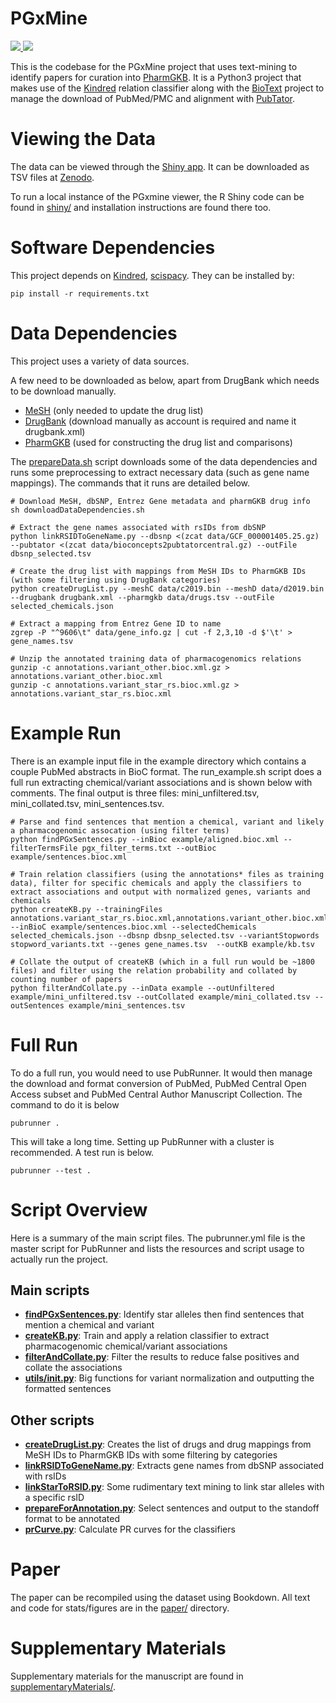 # PGxMine

<p>
<a href="https://pgxmine.pharmgkb.org/">
   <img src="https://img.shields.io/badge/data-viewer-9e42f4.svg" />
</a>
<a href="https://doi.org/10.5281/zenodo.3360930">
   <img src="https://zenodo.org/badge/DOI/10.5281/zenodo.3360931.svg" />
</a>
</p>

This is the codebase for the PGxMine project that uses text-mining to identify papers for curation into [PharmGKB](https://www.pharmgkb.org). It is a Python3 project that makes use of the [Kindred](https://github.com/jakelever/kindred) relation classifier along with the [BioText](https://github.com/jakelever/biotext) project to manage the download of PubMed/PMC and alignment with [PubTator](https://www.ncbi.nlm.nih.gov/research/pubtator/).

# Viewing the Data

The data can be viewed through the [Shiny app](https://pgxmine.pharmgkb.org/). It can be downloaded as TSV files at [Zenodo](https://doi.org/10.5281/zenodo.3360930).

To run a local instance of the PGxmine viewer, the R Shiny code can be found in [shiny/](https://github.com/jakelever/pgxmine/tree/master/shiny) and installation instructions are found there too.

# Software Dependencies

This project depends on [Kindred](https://github.com/jakelever/kindred), [scispacy](https://allenai.github.io/scispacy/). They can be installed by:

```
pip install -r requirements.txt
```

# Data Dependencies

This project uses a variety of data sources. 


A few need to be downloaded as below, apart from DrugBank which needs to be download manually.

- [MeSH](https://www.nlm.nih.gov/databases/download/mesh.html) (only needed to update the drug list)
- [DrugBank](https://www.drugbank.ca/releases/latest) (download manually as account is required and name it drugbank.xml)
- [PharmGKB](https://www.pharmgkb.org/downloads) (used for constructing the drug list and comparisons)

The [prepareData.sh](https://github.com/jakelever/pgxmine/blob/master/prepareData.sh) script downloads some of the data dependencies and runs some preprocessing to extract necessary data (such as gene name mappings). The commands that it runs are detailed below.

```
# Download MeSH, dbSNP, Entrez Gene metadata and pharmGKB drug info
sh downloadDataDependencies.sh

# Extract the gene names associated with rsIDs from dbSNP
python linkRSIDToGeneName.py --dbsnp <(zcat data/GCF_000001405.25.gz) --pubtator <(zcat data/bioconcepts2pubtatorcentral.gz) --outFile dbsnp_selected.tsv

# Create the drug list with mappings from MeSH IDs to PharmGKB IDs (with some filtering using DrugBank categories)
python createDrugList.py --meshC data/c2019.bin --meshD data/d2019.bin --drugbank drugbank.xml --pharmgkb data/drugs.tsv --outFile selected_chemicals.json

# Extract a mapping from Entrez Gene ID to name
zgrep -P "^9606\t" data/gene_info.gz | cut -f 2,3,10 -d $'\t' > gene_names.tsv

# Unzip the annotated training data of pharmacogenomics relations
gunzip -c annotations.variant_other.bioc.xml.gz > annotations.variant_other.bioc.xml
gunzip -c annotations.variant_star_rs.bioc.xml.gz > annotations.variant_star_rs.bioc.xml
```

# Example Run

There is an example input file in the example directory which contains a couple PubMed abstracts in BioC format. The run\_example.sh script does a full run extracting chemical/variant associations and is shown below with comments. The final output is three files: mini\_unfiltered.tsv, mini\_collated.tsv, mini\_sentences.tsv.

```
# Parse and find sentences that mention a chemical, variant and likely a pharmacogenomic assocation (using filter terms)
python findPGxSentences.py --inBioc example/aligned.bioc.xml --filterTermsFile pgx_filter_terms.txt --outBioc example/sentences.bioc.xml

# Train relation classifiers (using the annotations* files as training data), filter for specific chemicals and apply the classifiers to extract associations and output with normalized genes, variants and chemicals
python createKB.py --trainingFiles annotations.variant_star_rs.bioc.xml,annotations.variant_other.bioc.xml --inBioC example/sentences.bioc.xml --selectedChemicals selected_chemicals.json --dbsnp dbsnp_selected.tsv --variantStopwords stopword_variants.txt --genes gene_names.tsv  --outKB example/kb.tsv

# Collate the output of createKB (which in a full run would be ~1800 files) and filter using the relation probability and collated by counting number of papers
python filterAndCollate.py --inData example --outUnfiltered example/mini_unfiltered.tsv --outCollated example/mini_collated.tsv --outSentences example/mini_sentences.tsv
```

# Full Run

To do a full run, you would need to use PubRunner. It would then manage the download and format conversion of PubMed, PubMed Central Open Access subset and PubMed Central Author Manuscript Collection. The command to do it is below

```
pubrunner .
```

This will take a long time. Setting up PubRunner with a cluster is recommended. A test run is below.

```
pubrunner --test .
```

# Script Overview

Here is a summary of the main script files. The pubrunner.yml file is the master script for PubRunner and lists the resources and script usage to actually run the project.

## Main scripts

- **[findPGxSentences.py](https://github.com/jakelever/pgxmine/blob/master/findPGxSentences.py)**: Identify star alleles then find sentences that mention a chemical and variant
- **[createKB.py](https://github.com/jakelever/pgxmine/blob/master/createKB.py)**: Train and apply a relation classifier to extract pharmacogenomic chemical/variant associations
- **[filterAndCollate.py](https://github.com/jakelever/pgxmine/blob/master/filterAndCollate.py)**: Filter the results to reduce false positives and collate the associations
- **[utils/__init__.py](https://github.com/jakelever/pgxmine/blob/master/utils/__init__.py)**: Big functions for variant normalization and outputting the formatted sentences

## Other scripts

- **[createDrugList.py](https://github.com/jakelever/pgxmine/blob/master/createDrugList.py)**: Creates the list of drugs and drug mappings from MeSH IDs to PharmGKB IDs with some filtering by categories
- **[linkRSIDToGeneName.py](https://github.com/jakelever/pgxmine/blob/master/linkRSIDToGeneName.py)**: Extracts gene names from dbSNP associated with rsIDs
- **[linkStarToRSID.py](https://github.com/jakelever/pgxmine/blob/master/linkStarToRSID.py)**: Some rudimentary text mining to link star alleles with a specific rsID
- **[prepareForAnnotation.py](https://github.com/jakelever/pgxmine/blob/master/prepareForAnnotation.py)**: Select sentences and output to the standoff format to be annotated
- **[prCurve.py](https://github.com/jakelever/pgxmine/blob/master/prCurve.py)**: Calculate PR curves for the classifiers

# Paper

The paper can be recompiled using the dataset using Bookdown. All text and code for stats/figures are in the [paper/](https://github.com/jakelever/pgxmine/tree/master/paper) directory.

# Supplementary Materials

Supplementary materials for the manuscript are found in [supplementaryMaterials/](https://github.com/jakelever/pgxmine/blob/master/supplementaryMaterials/).

